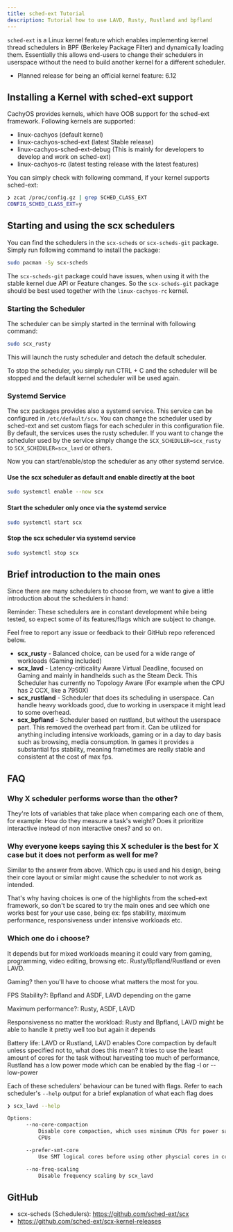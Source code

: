 ```yaml
---
title: sched-ext Tutorial
description: Tutorial how to use LAVD, Rusty, Rustland and bpfland
---
```


`sched-ext` is a Linux kernel feature which enables implementing kernel thread schedulers in BPF (Berkeley Package Filter)
and dynamically loading them. Essentially this allows end-users to change their schedulers in userspace without the need to
build another kernel for a different scheduler.

- Planned release for being an official kernel feature: 6.12

##  Installing a Kernel with sched-ext support

CachyOS provides kernels, which have OOB support for the sched-ext framework.
Following kernels are supported:
- linux-cachyos (default kernel)
- linux-cachyos-sched-ext (latest Stable release)
- linux-cachyos-sched-ext-debug (This is mainly for developers to develop and work on sched-ext)
- linux-cachyos-rc (latest testing release with the latest features)

You can simply check with following command, if your kernel supports sched-ext:
```bash
❯ zcat /proc/config.gz | grep SCHED_CLASS_EXT
CONFIG_SCHED_CLASS_EXT=y
```

## Starting and using the scx schedulers

You can find the schedulers in the `scx-scheds` or `scx-scheds-git` package.
Simply run following command to install the package:
```sh
sudo pacman -Sy scx-scheds
```

The `scx-scheds-git` package could have issues, when using it with the stable kernel due API or Feature changes. So the `scx-scheds-git` package should be best used together with the `linux-cachyos-rc` kernel.

### Starting the Scheduler

The scheduler can be simply started in the terminal with following command:
```sh
sudo scx_rusty
```

This will launch the rusty scheduler and detach the default scheduler.

To stop the scheduler, you simply run CTRL + C and the scheduler will be stopped and the default kernel scheduler will be used again.

### Systemd Service

The scx packages provides also a systemd service. This service can be configured in `/etc/default/scx`.
You can change the scheduler used by sched-ext and set custom flags for each scheduler in this configuration file.
By default, the services uses the rusty scheduler. If you want to change the scheduler used by the service simply change
the `SCX_SCHEDULER=scx_rusty` to `SCX_SCHEDULER=scx_lavd` or others.

Now you can start/enable/stop the scheduler as any other systemd service.

#### Use the scx scheduler as default and enable directly at the boot

```sh
sudo systemctl enable --now scx
```

#### Start the scheduler only once via the systemd service

```sh
sudo systemctl start scx
```

#### Stop the scx scheduler via systemd service

```sh
sudo systemctl stop scx
```

## Brief introduction to the main ones

Since there are many schedulers to choose from, we want to give a little introduction about the schedulers in hand:

Reminder: These schedulers are in constant development while being tested, so expect some of its features/flags which are subject to change.

Feel free to report any issue or feedback to their GitHub repo referenced below.

- **scx_rusty** - Balanced choice, can be used for a wide range of workloads (Gaming included)
- **scx_lavd** - Latency-criticality Aware Virtual Deadline, focused on Gaming and mainly in handhelds such as the Steam Deck. This Scheduler has currently no Topology Aware (For example when the CPU has 2 CCX, like a 7950X)
- **scx_rustland** - Scheduler that does its scheduling in userspace. Can handle heavy workloads good, due to working in userspace it might lead to some overhead.
- **scx_bpfland** - Scheduler based on rustland, but without the userspace part. This removed the overhead part from it. Can be utilized for anything including intensive workloads, gaming or in a day to day basis such as browsing, media consumption.
In games it provides a substantial fps stability, meaning frametimes are really stable and consistent at the cost of max fps.

## FAQ

### Why X scheduler performs worse than the other?

They're lots of variables that take place when comparing each one of them, for example: How do they measure a task's weight? Does it prioritize interactive instead of non interactive ones? and so on.

### Why everyone keeps saying this X scheduler is the best for X case but it does not perform as well for me?

Similar to the answer from above. Which cpu is used and his design, being their core layout or similar might cause the scheduler to not work as intended.

That's why having choices is one of the highlights from the sched-ext framework, so don't be scared to try the main ones and see which one works best for your use case, being ex: fps stability, maximum performance, responsiveness under intensive workloads etc.

### Which one do i choose?

It depends but for mixed workloads meaning it could vary from gaming, programming, video editing, browsing etc. Rusty/Bpfland/Rustland or even LAVD.

Gaming? then you'll have to choose what matters the most for you.

FPS Stability?: Bpfland and ASDF, LAVD depending on the game

Maximum performance?: Rusty, ASDF, LAVD

Responsiveness no matter the workload: Rusty and Bpfland, LAVD might be able to handle it pretty well too but again it depends

Battery life: LAVD or Rustland, LAVD enables Core compaction by default unless specified not to, what does this mean? it tries to use the least amount of cores for the task without harvesting too much of performance, Rustland has a low power mode which can be enabled by the flag -l or --low-power

Each of these schedulers' behaviour can be tuned with flags. Refer to each scheduler's `--help` output for a brief explanation
of what each flag does

```sh
❯ scx_lavd --help

Options:
      --no-core-compaction
          Disable core compaction, which uses minimum CPUs for power saving, and always use all the online
          CPUs

      --prefer-smt-core
          Use SMT logical cores before using other physcial cores in core compaction

      --no-freq-scaling
          Disable frequency scaling by scx_lavd
```

## GitHub

- scx-scheds (Schedulers): https://github.com/sched-ext/scx
- https://github.com/sched-ext/scx-kernel-releases
